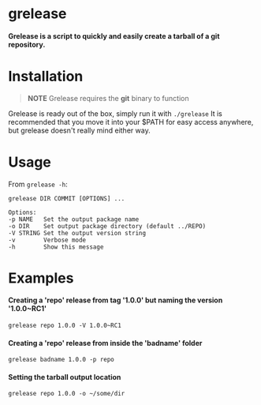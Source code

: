 grelease
========

#### Grelease is a script to quickly and easily create a tarball of a git repository.

Installation
======
>**NOTE**
Grelease requires the **git** binary to function

Grelease is ready out of the box, simply run it with `./grelease`
It is recommended that you move it into your $PATH for easy access anywhere, but grelease doesn't really mind either way.

Usage
======
From `grelease -h`:

```
grelease DIR COMMIT [OPTIONS] ...

Options:
-p NAME   Set the output package name
-o DIR    Set output package directory (default ../REPO)
-V STRING Set the output version string
-v        Verbose mode
-h        Show this message
```

Examples
======

#### Creating a 'repo' release from tag '1.0.0' but naming the version '1.0.0~RC1'
`grelease repo 1.0.0 -V 1.0.0~RC1`

#### Creating a 'repo' release from inside the 'badname' folder
`grelease badname 1.0.0 -p repo`

#### Setting the tarball output location
`grelease repo 1.0.0 -o ~/some/dir`
